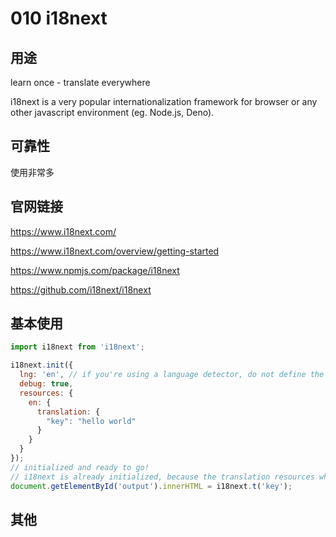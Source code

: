 # 010 i18next

## 用途

learn once - translate everywhere

i18next is a very popular internationalization framework for browser or any other javascript environment (eg. Node.js, Deno).

## 可靠性

使用非常多

## 官网链接

https://www.i18next.com/

https://www.i18next.com/overview/getting-started

https://www.npmjs.com/package/i18next

https://github.com/i18next/i18next


## 基本使用

```js
import i18next from 'i18next';

i18next.init({
  lng: 'en', // if you're using a language detector, do not define the lng option
  debug: true,
  resources: {
    en: {
      translation: {
        "key": "hello world"
      }
    }
  }
});
// initialized and ready to go!
// i18next is already initialized, because the translation resources where passed via init function
document.getElementById('output').innerHTML = i18next.t('key');
```

## 其他
